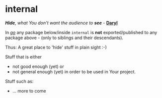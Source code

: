 # internal

***Hide***, *what You don't want the audience to* ***see*** - **[Daryl](Daryl.md)**

In *[go](http://golang.org)* any package below/inside `internal` is **not** exported/published to any package above - (only to siblings and their descendants).

Thus: A great place to 'hide' stuff in plain sight :-)

Stuff that is either
- not good enough (yet) or
- not general enough (yet)
in order to be used in Your project.

Stuff such as:
- ... more to come